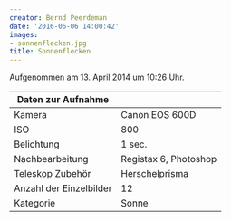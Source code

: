 ```yaml
---
creator: Bernd Peerdeman
date: '2016-06-06 14:00:42'
images:
- sonnenflecken.jpg
title: Sonnenflecken
---
```

Aufgenommen am 13. April 2014 um 10:26 Uhr.

| Daten zur Aufnahme | |
| - | - |
| Kamera | Canon EOS 600D |
| ISO | 800 |
| Belichtung | 1 sec. |
| Nachbearbeitung | Registax 6, Photoshop |
| Teleskop Zubehör | Herschelprisma |
| Anzahl der Einzelbilder | 12 |
| Kategorie | Sonne |
